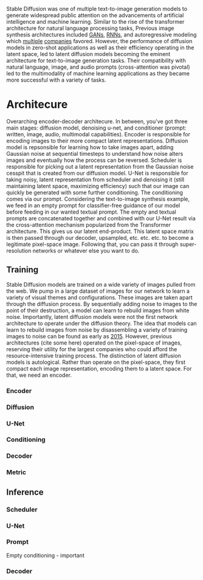 Stable Diffusion was one of multiple text-to-image generation models to generate widespread public attention on the advancements of artificial intelligence and machine learning. Similar to the rise of the transformer architecture for natural language processing tasks, 
Previous image synthesis architectures included [GANs](https://arxiv.org/pdf/1605.05396.pdf), [RNNs](https://arxiv.org/pdf/1502.04623.pdf), and autoregressive modeling which [multiple](https://arxiv.org/pdf/2102.12092.pdf) [companies](https://arxiv.org/pdf/2206.10789.pdf) favored. However, the performance of diffusion models in zero-shot applications as well as their efficiency operating in the latent space, led to latent diffusion models becoming the eminent architecture for text-to-image generation tasks. Their compatibility with natural language, image, and audio prompts (cross-attention was pivotal) led to the multimodality of machine learning applications as they became more successful with a variety of tasks.

# Architecure

Overarching encoder-decoder architecure. In between, you've got three main stages: diffusion model, denoising u-net, and conditioner (prompt: written, image, audio, multimodal capabilities). Encoder is responsible for encoding images to their more compact latent representations. Diffusion model is repsonsible for learning how to take images apart, adding Gaussian noise at sequential timesteps to understand how noise alters images and eventually how the process can be reversed. Scheduler is responsible for picking out a latent representation from the Gaussian noise cesspit that is created from our diffusion model. U-Net is responsible for taking noisy, latent representation from scheduler and denoising it (still maintaining latent space, maximizing efficiency) such that our image can quickly be generated with some further conditioning. The conditioning comes via our prompt. Considering the text-to-image synthesis example, we feed in an empty prompt for classifier-free guidance of our model before feeding in our wanted textual prompt. The empty and textual prompts are concatenated together and combined with our U-Net result via the cross-attention mechanism popularized from the Transformer architecture. This gives us our latent end-product. This latent space matrix is then passed through our decoder, upsampled, etc. etc. etc. to become a legitimate pixel-space image. Following that, you can pass it through super-resolution networks or whatever else you want to do.

## Training

Stable Diffusion models are trained on a wide variety of images pulled from the web. We pump in a large dataset of images for our network to learn a variety of visual themes and configurations. These images are taken apart through the diffusion process. By sequentially adding noise to images to the point of their destruction, a model can learn to rebuild images from white noise. Importantly, latent diffusion models were not the first network architecture to operate under the diffusion theory. The idea that models can learn to rebuild images from noise by disassembling a variety of training images to noise can be found as early as [2015](https://arxiv.org/pdf/1503.03585.pdf). However, previous architectures (cite some here) operated on the pixel-space of images, reserving their utility for the largest companies who could afford the resource-intensive training process. The distinction of latent diffusion models is autological. Rather than operate on the pixel-space, they first compact each image representation, encoding them to a latent space. For that, we need an encoder.

### Encoder

### Diffusion

### U-Net

### Conditioning

### Decoder

### Metric

## Inference

### Scheduler

### U-Net

### Prompt

Empty conditioning - important

### Decoder

